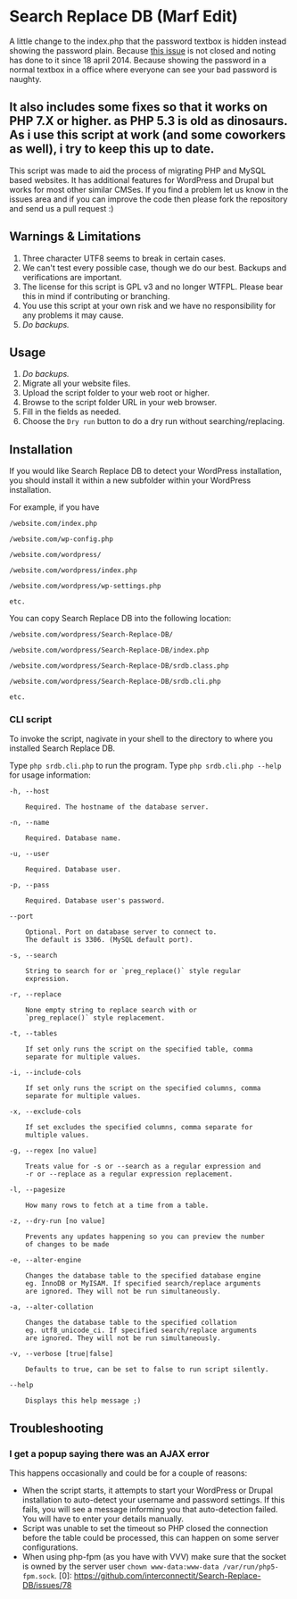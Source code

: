 # Search Replace DB (Marf Edit)

A little change to the index.php that the password textbox is hidden instead showing the password plain. Because [this issue](0) is not closed and noting has done to it since 18 april 2014.
Because showing the password in a normal textbox in a office where everyone can see your bad password is naughty.

It also includes some fixes so that it works on PHP 7.X or higher. as PHP 5.3 is old as dinosaurs. 
As i use this script at work (and some coworkers as well), i try to keep this up to date.
---

This script was made to aid the process of migrating PHP and MySQL based websites. It has additional features for WordPress and Drupal but works for most other similar CMSes.
If you find a problem let us know in the issues area and if you can improve the code then please fork the repository and send us a pull request :)

## Warnings & Limitations

1. Three character UTF8 seems to break in certain cases.
2. We can't test every possible case, though we do our best. Backups and verifications are important.
3. The license for this script is GPL v3 and no longer WTFPL. Please bear this in mind if contributing or branching.
4. You use this script at your own risk and we have no responsibility for any problems it may cause.
5. *Do backups.*

## Usage

1. *Do backups.*
2. Migrate all your website files.
3. Upload the script folder to your web root or higher.	
4. Browse to the script folder URL in your web browser.
5. Fill in the fields as needed.
6. Choose the `Dry run` button to do a dry run without searching/replacing.

## Installation

If you would like Search Replace DB to detect your WordPress installation, you should install it within a new subfolder within your WordPress installation.

For example, if you have
	
	/website.com/index.php
   
	/website.com/wp-config.php
   
	/website.com/wordpress/
   
	/website.com/wordpress/index.php
   
	/website.com/wordpress/wp-settings.php
   
	etc.
	
You can copy Search Replace DB into the following location:

	/website.com/wordpress/Search-Replace-DB/
	
	/website.com/wordpress/Search-Replace-DB/index.php
	
	/website.com/wordpress/Search-Replace-DB/srdb.class.php
	
	/website.com/wordpress/Search-Replace-DB/srdb.cli.php
	
	etc.

### CLI script

To invoke the script, nagivate in your shell to the directory to where you installed Search Replace DB.

Type `php srdb.cli.php` to run the program. Type `php srdb.cli.php --help` for usage information:

	-h, --host
	
		Required. The hostname of the database server.
		
	-n, --name
	
		Required. Database name.
		
	-u, --user
	
		Required. Database user.
		
	-p, --pass
	
		Required. Database user's password.
		
	--port
	
		Optional. Port on database server to connect to.
		The default is 3306. (MySQL default port).
		
	-s, --search
	
		String to search for or `preg_replace()` style regular
		expression.
		
	-r, --replace
	
		None empty string to replace search with or
		`preg_replace()` style replacement.
		
	-t, --tables
	
		If set only runs the script on the specified table, comma
		separate for multiple values.
		
	-i, --include-cols
	
		If set only runs the script on the specified columns, comma
		separate for multiple values.
		
	-x, --exclude-cols
	
		If set excludes the specified columns, comma separate for
		multiple values.
		
	-g, --regex [no value]
	
		Treats value for -s or --search as a regular expression and
		-r or --replace as a regular expression replacement.
		
	-l, --pagesize
	
		How many rows to fetch at a time from a table.
		
	-z, --dry-run [no value]
	
		Prevents any updates happening so you can preview the number
		of changes to be made
		
	-e, --alter-engine
	
		Changes the database table to the specified database engine
		eg. InnoDB or MyISAM. If specified search/replace arguments
		are ignored. They will not be run simultaneously.
		
	-a, --alter-collation
	
		Changes the database table to the specified collation
		eg. utf8_unicode_ci. If specified search/replace arguments
		are ignored. They will not be run simultaneously.
		
	-v, --verbose [true|false]
	
		Defaults to true, can be set to false to run script silently.
		
	--help
	
		Displays this help message ;)

## Troubleshooting

### I get a popup saying there was an AJAX error

This happens occasionally and could be for a couple of reasons:

 * When the script starts, it attempts to start your WordPress or Drupal installation to auto-detect your username and password settings. If this fails, you will see a message informing you that auto-detection failed. You will have to enter your details manually.
 * Script was unable to set the timeout so PHP closed the connection before the table could be processed, this can happen on some server configurations.
 * When using php-fpm (as you have with VVV) make sure that the socket is owned by the server user `chown www-data:www-data /var/run/php5-fpm.sock`.
[0]: https://github.com/interconnectit/Search-Replace-DB/issues/78
